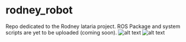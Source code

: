 # rodney_robot
Repo dedicated to the Rodney lataria project. ROS Package and system scripts are yet to be uploaded (coming soon).
![alt text](https://github.com/thallesgate/rodney_robot/blob/master/photos/rodney_photo.jpg?raw=true)
![alt text](https://github.com/thallesgate/rodney_robot/blob/master/photos/rodney_render.png?raw=true)
